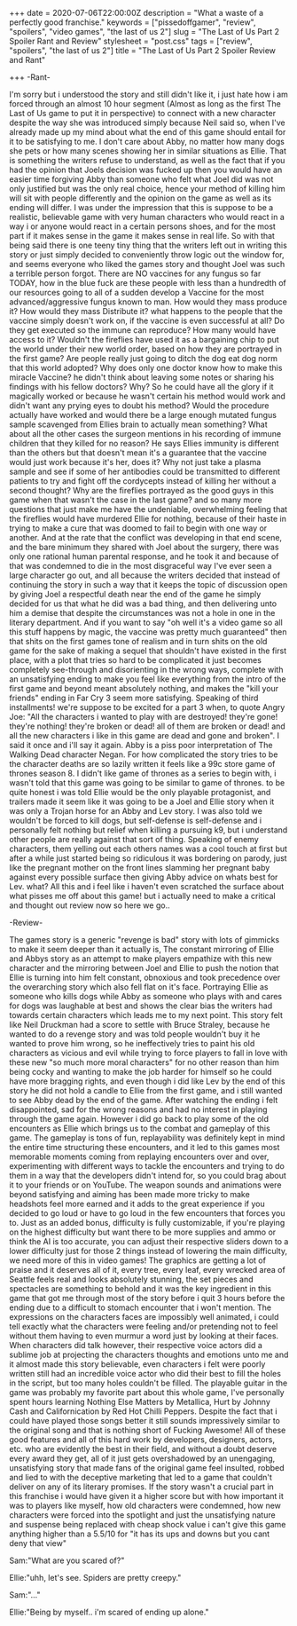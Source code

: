 +++
date = 2020-07-06T22:00:00Z
description = "What a waste of a perfectly good franchise."
keywords = ["pissedoffgamer", "review", "spoilers", "video games", "the last of us 2"]
slug = "The Last of Us Part 2 Spoiler Rant and Review"
stylesheet = "post.css"
tags = ["review", "spoilers", "the last of us 2"]
title = "The Last of Us Part 2 Spoiler Review and Rant"

+++
\-Rant-

I'm sorry but i understood the story and still didn't like it, i just hate how i am forced through an almost 10 hour segment (Almost as long as the first The Last of Us game to put it in perspective) to connect with a new character despite the way she was introduced simply because Neil said so, when I've already made up my mind about what the end of this game should entail for it to be satisfying to me. I don't care about Abby, no matter how many dogs she pets or how many scenes showing her in similar situations as Ellie. That is something the writers refuse to understand, as well as the fact that if you had the opinion that Joels decision was fucked up then you would have an easier time forgiving Abby than someone who felt what Joel did was not only justified but was the only real choice, hence your method of killing him will sit with people differently and the opinion on the game as well as its ending will differ. I was under the impression that this is suppose to be a realistic, believable game with very human characters who would react in a way i or anyone would react in a certain persons shoes, and for the most part if it makes sense in the game it makes sense in real life. So with that being said there is one teeny tiny thing that the writers left out in writing this story or just simply decided to conveniently throw logic out the window for, and seems everyone who liked the games story and thought Joel was such a terrible person forgot. There are NO vaccines for any fungus so far TODAY, how in the blue fuck are these people with less than a hundredth of our resources going to all of a sudden develop a Vaccine for the most advanced/aggressive fungus known to man. How would they mass produce it? How would they mass Distribute it? what happens to the people that the vaccine simply doesn't work on, if the vaccine is even successful at all? Do they get executed so the immune can reproduce? How many would have access to it? Wouldn't the fireflies have used it as a bargaining chip to put the world under their new world order, based on how they are portrayed in the first game? Are people really just going to ditch the dog eat dog norm that this world adopted? Why does only one doctor know how to make this miracle Vaccine? he didn't think about leaving some notes or sharing his findings with his fellow doctors? Why? So he could have all the glory if it magically worked or because he wasn't certain his method would work and didn't want any prying eyes to doubt his method? Would the procedure actually have worked and would there be a large enough mutated fungus sample scavenged from Ellies brain to actually mean something? What about all the other cases the surgeon mentions in his recording of immune children that they killed for no reason? He says Ellies immunity is different than the others but that doesn't mean it's a guarantee that the vaccine would just work because it's her, does it? Why not just take a plasma sample and see if some of her antibodies could be transmitted to different patients to try and fight off the cordycepts instead of killing her without a second thought? Why are the fireflies portrayed as the good guys in this game when that wasn't the case in the last game? and so many more questions that just make me have the undeniable, overwhelming feeling that the fireflies would have murdered Ellie for nothing, because of their haste in trying to make a cure that was doomed to fail to begin with one way or another. And at the rate that the conflict was developing in that end scene, and the bare minimum they shared with Joel about the surgery, there was only one rational human parental response, and he took it and because of that was condemned to die in the most disgraceful way I've ever seen a large character go out, and all because the writers decided that instead of continuing the story in such a way that it keeps the topic of discussion open by giving Joel a respectful death near the end of the game he simply decided for us that what he did was a bad thing, and then delivering unto him a demise that despite the circumstances was not a hole in one in the literary department. And if you want to say "oh well it's a video game so all this stuff happens by magic, the vaccine was pretty much guaranteed" then that shits on the first games tone of realism and in turn shits on the old game for the sake of making a sequel that shouldn't have existed in the first place, with a plot that tries so hard to be complicated it just becomes completely see-through and disorienting in the wrong ways, complete with an unsatisfying ending to make you feel like everything from the intro of the first game and beyond meant absolutely nothing, and makes the "kill your friends" ending in Far Cry 3 seem more satisfying. Speaking of third installments! we're suppose to be excited for a part 3 when, to quote Angry Joe: "All the characters i wanted to play with are destroyed! they're gone! they're nothing! they're broken or dead! all of them are broken or dead! and all the new characters i like in this game are dead and gone and broken". I said it once and i'll say it again. Abby is a piss poor interpretation of The Walking Dead character Negan. For how complicated the story tries to be the character deaths are so lazily written it feels like a 99c store game of thrones season 8. I didn't like game of thrones as a series to begin with, i wasn't told that this game was going to be similar to game of thrones. to be quite honest i was told Ellie would be the only playable protagonist, and trailers made it seem like it was going to be a Joel and Ellie story when it was only a Trojan horse for an Abby and Lev story. I was also told we wouldn't be forced to kill dogs, but self-defense is self-defense and i personally felt nothing but relief when killing a pursuing k9, but i understand other people are really against that sort of thing. Speaking of enemy characters, them yelling out each others names was a cool touch at first but after a while just started being so ridiculous it was bordering on parody, just like the pregnant mother on the front lines slamming her pregnant baby against every possible surface then giving Abby advice on whats best for Lev. what? All this and i feel like i haven't even scratched the surface about what pisses me off about this game! but i actually need to make a critical and thought out review now so here we go..

\-Review-

The games story is a generic "revenge is bad" story with lots of gimmicks to make it seem deeper than it actually is, The constant mirroring of Ellie and Abbys story as an attempt to make players empathize with this new character and the mirroring between Joel and Ellie to push the notion that Ellie is turning into him felt constant, obnoxious and took precedence over the overarching story which also fell flat on it's face. Portraying Ellie as someone who kills dogs while Abby as someone who plays with and cares for dogs was laughable at best and shows the clear bias the writers had towards certain characters which leads me to my next point. This story felt like Neil Druckman had a score to settle with Bruce Straley, because he wanted to do a revenge story and was told people wouldn't buy it he wanted to prove him wrong, so he ineffectively tries to paint his old characters as vicious and evil while trying to force players to fall in love with these new "so much more moral characters" for no other reason than him being cocky and wanting to make the job harder for himself so he could have more bragging rights, and even though i did like Lev by the end of this story he did not hold a candle to Ellie from the first game, and i still wanted to see Abby dead by the end of the game. After watching the ending i felt disappointed, sad for the wrong reasons and had no interest in playing through the game again. However i did go back to play some of the old encounters as Ellie which brings us to the combat and gameplay of this game. The gameplay is tons of fun, replayability was definitely kept in mind the entire time structuring these encounters, and it led to this games most memorable moments coming from replaying encounters over and over, experimenting with different ways to tackle the encounters and trying to do them in a way that the developers didn't intend for, so you could brag about it to your friends or on YouTube. The weapon sounds and animations were beyond satisfying and aiming has been made more tricky to make headshots feel more earned and it adds to the great experience if you decided to go loud or have to go loud in the few encounters that forces you to. Just as an added bonus, difficulty is fully customizable, if you're playing on the highest difficulty but want there to be more supplies and ammo or think the AI is too accurate, you can adjust their respective sliders down to a lower difficulty just for those 2 things instead of lowering the main difficulty, we need more of this in video games! The graphics are getting a lot of praise and it deserves all of it, every tree, every leaf, every wrecked area of Seattle feels real and looks absolutely stunning, the set pieces and spectacles are something to behold and it was the key ingredient in this game that got me through most of the story before i quit 3 hours before the ending due to a difficult to stomach encounter that i won't mention. The expressions on the characters faces are impossibly well animated, i could tell exactly what the characters were feeling and/or pretending not to feel without them having to even murmur a word just by looking at their faces. When characters did talk however, their respective voice actors did a sublime job at projecting the characters thoughts and emotions unto me and it almost made this story believable, even characters i felt were poorly written still had an incredible voice actor who did their best to fill the holes in the script, but too many holes couldn't be filled. The playable guitar in the game was probably my favorite part about this whole game, I've personally spent hours learning Nothing Else Matters by Metallica, Hurt by Johnny Cash and Californication by Red Hot Chilli Peppers. Despite the fact that i could have played those songs better it still sounds impressively similar to the original song and that is nothing short of Fucking Awesome! All of these good features and all of this hard work by developers, designers, actors, etc. who are evidently the best in their field, and without a doubt deserve every award they get, all of it just gets overshadowed by an unengaging, unsatisfying story that made fans of the original game feel insulted, robbed and lied to with the deceptive marketing that led to a game that couldn't deliver on any of its literary promises. If the story wasn't a crucial part in this franchise i would have given it a higher score but with how important it was to players like myself, how old characters were condemned, how new characters were forced into the spotlight and just the unsatisfying nature and suspense being replaced with cheap shock value i can't give this game anything higher than a 5.5/10 for "it has its ups and downs but you cant deny that view"

Sam:"What are you scared of?"

Ellie:"uhh, let's see. Spiders are pretty creepy."

Sam:"..."

Ellie:"Being by myself.. i'm scared of ending up alone."